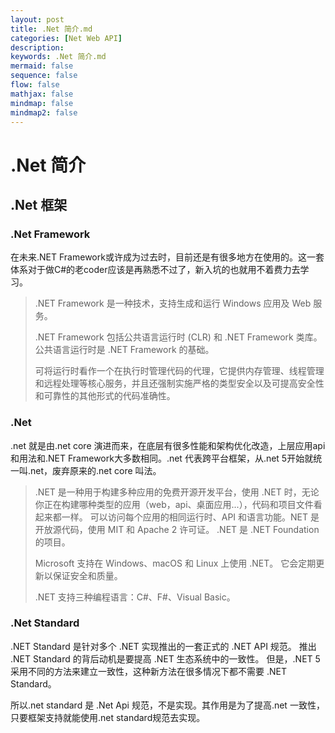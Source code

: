 ```yaml
---
layout: post
title: .Net 简介.md
categories: [Net Web API]
description: 
keywords: .Net 简介.md
mermaid: false
sequence: false
flow: false
mathjax: false
mindmap: false
mindmap2: false
---
```

# .Net 简介

## .Net 框架

### .Net Framework

在未来.NET Framework或许成为过去时，目前还是有很多地方在使用的。这一套体系对于做C#的老coder应该是再熟悉不过了，新入坑的也就用不着费力去学习。

> .NET Framework 是一种技术，支持生成和运行 Windows 应用及 Web 服务。
>
> .NET Framework 包括公共语言运行时 (CLR) 和 .NET Framework 类库。 公共语言运行时是 .NET Framework 的基础。
>
> 可将运行时看作一个在执行时管理代码的代理，它提供内存管理、线程管理和远程处理等核心服务，并且还强制实施严格的类型安全以及可提高安全性和可靠性的其他形式的代码准确性。





### .Net

.net 就是由.net core 演进而来，在底层有很多性能和架构优化改造，上层应用api和用法和.NET Framework大多数相同。.net 代表跨平台框架，从.net 5开始就统一叫.net，废弃原来的.net core 叫法。

> .NET 是一种用于构建多种应用的免费开源开发平台，使用 .NET 时，无论你正在构建哪种类型的应用（web，api、桌面应用...），代码和项目文件看起来都一样。 可以访问每个应用的相同运行时、API 和语言功能。NET 是开放源代码，使用 MIT 和 Apache 2 许可证。 .NET 是 .NET Foundation 的项目。
>
> Microsoft 支持在 Windows、macOS 和 Linux 上使用 .NET。 它会定期更新以保证安全和质量。
>
> .NET 支持三种编程语言：C#、F#、Visual Basic。



### .Net Standard

.NET Standard 是针对多个 .NET 实现推出的一套正式的 .NET API 规范。 推出 .NET Standard 的背后动机是要提高 .NET 生态系统中的一致性。 但是，.NET 5 采用不同的方法来建立一致性，这种新方法在很多情况下都不需要 .NET Standard。

所以.net standard 是 .Net Api 规范，不是实现。其作用是为了提高.net 一致性，只要框架支持就能使用.net standard规范去实现。